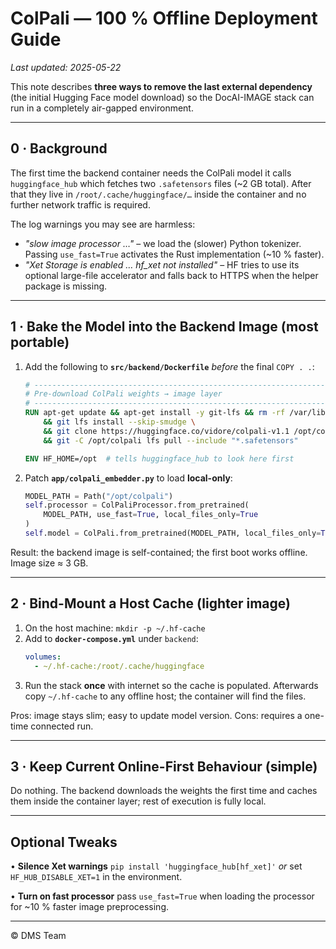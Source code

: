 # ColPali — 100 % Offline Deployment Guide

_Last updated: 2025-05-22_

This note describes **three ways to remove the last external dependency** (the
initial Hugging Face model download) so the DocAI-IMAGE stack can run in a
completely air-gapped environment.

---

## 0 · Background
The first time the backend container needs the ColPali model it calls
`huggingface_hub` which fetches two `.safetensors` files (~2 GB total).  After
that they live in `/root/.cache/huggingface/…` inside the container and no
further network traffic is required.

The log warnings you may see are harmless:

* _"slow image processor …"_ – we load the (slower) Python tokenizer.  Passing
  `use_fast=True` activates the Rust implementation (~10 % faster).
* _"Xet Storage is enabled … hf_xet not installed"_ – HF tries to use its
  optional large-file accelerator and falls back to HTTPS when the helper
  package is missing.

---

## 1 · Bake the Model into the Backend Image (most portable)
1. Add the following to **`src/backend/Dockerfile`** _before_ the final `COPY . .`:
   ```dockerfile
   # ------------------------------------------------------------------
   # Pre-download ColPali weights → image layer
   # ------------------------------------------------------------------
   RUN apt-get update && apt-get install -y git-lfs && rm -rf /var/lib/apt/lists/* \
       && git lfs install --skip-smudge \
       && git clone https://huggingface.co/vidore/colpali-v1.1 /opt/colpali \
       && git -C /opt/colpali lfs pull --include "*.safetensors"

   ENV HF_HOME=/opt  # tells huggingface_hub to look here first
   ```
2. Patch **`app/colpali_embedder.py`** to load **local-only**:
   ```python
   MODEL_PATH = Path("/opt/colpali")
   self.processor = ColPaliProcessor.from_pretrained(
       MODEL_PATH, use_fast=True, local_files_only=True
   )
   self.model = ColPali.from_pretrained(MODEL_PATH, local_files_only=True)
   ```

Result: the backend image is self-contained; the first boot works offline.
Image size ≈ 3 GB.

---

## 2 · Bind-Mount a Host Cache (lighter image)
1. On the host machine: `mkdir -p ~/.hf-cache`
2. Add to **`docker-compose.yml`** under `backend`:
   ```yaml
   volumes:
     - ~/.hf-cache:/root/.cache/huggingface
   ```
3. Run the stack **once** with internet so the cache is populated.  Afterwards
   copy `~/.hf-cache` to any offline host; the container will find the files.

Pros: image stays slim; easy to update model version.  Cons: requires a
one-time connected run.

---

## 3 · Keep Current Online-First Behaviour (simple)
Do nothing.  The backend downloads the weights the first time and caches them
inside the container layer; rest of execution is fully local.

---

## Optional Tweaks
• **Silence Xet warnings**   `pip install 'huggingface_hub[hf_xet]'` _or_
  set `HF_HUB_DISABLE_XET=1` in the environment.

• **Turn on fast processor**   pass `use_fast=True` when loading the processor
  for ~10 % faster image preprocessing.

---
© DMS Team 
